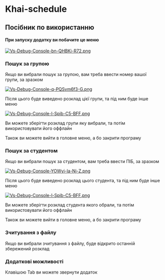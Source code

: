 # Khai-schedule
## Посібник по використанню

#### При запуску додатку ви побачите це меню

[![Vs-Debug-Console-bn-QHBKi-R72.png](https://i.postimg.cc/2yKv81S9/Vs-Debug-Console-bn-QHBKi-R72.png)](https://postimg.cc/2Ln308vn)

### Пошук за групою

Якщо ви вибрали пошук за групою, вам треба ввести номер вашої групи, за зразком

[![Vs-Debug-Console-q-PQSvm6f3-G.png](https://i.postimg.cc/Qdt8YrJs/Vs-Debug-Console-q-PQSvm6f3-G.png)](https://postimg.cc/LncFhwW0)

Після цього буде виведено розклад цієї групи, та під ним буде інше меню

[![Vs-Debug-Console-l-Spib-C5-BFF.png](https://i.postimg.cc/mgXQKBxS/Vs-Debug-Console-l-Spib-C5-BFF.png)](https://postimg.cc/NKX9Hhjy)

Ви можете зберігти розклад групи яку вибрали, та потім використовувати його оффлайн

Також ви можете вийти в головне меню, а бо закрити програму

### Пошук за студентом

Якщо ви вибрали пошук за студентом, вам треба ввести ПІБ, за зразком

[![Vs-Debug-Console-YOWyi-Ia-Nj-Z.png](https://i.postimg.cc/rmJWCk9W/Vs-Debug-Console-YOWyi-Ia-Nj-Z.png)](https://postimg.cc/k62BqLzX)

Після цього буде виведено розклад цього студента, та під ним буде інше меню

[![Vs-Debug-Console-l-Spib-C5-BFF.png](https://i.postimg.cc/mgXQKBxS/Vs-Debug-Console-l-Spib-C5-BFF.png)](https://postimg.cc/NKX9Hhjy)

Ви можете зберігти розклад студента якого обрали, та потім використовувати його оффлайн

Також ви можете вийти в головне меню, а бо закрити програму

### Зчитування з файлу

Якщо ви вибрали зчитування з файлу, буде відкрито останній збережений розклад

### Додаткові можливості

Клавішою Tab ви можете звернути додаток

